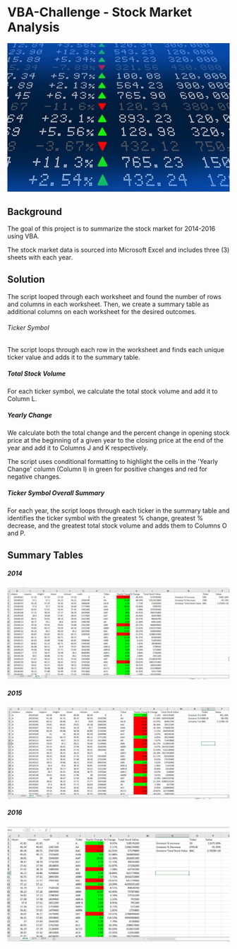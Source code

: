 # VBA-Challenge - Stock Market Analysis

![Stock_Market](Images/stockmarket.jpg)

## Background

The goal of this project is to summarize the stock market for 2014-2016 using VBA.

The stock market data is sourced into Microsoft Excel and includes three (3) sheets with each year.

## Solution

The script looped through each worksheet and found the number of rows and columns in each worksheet.  Then, we create a summary table as additional columns on each worksheet for the desired outcomes.

###### Ticker Symbol

The script loops through each row in the worksheet and finds each unique ticker value and adds it to the summary table.
	
##### Total Stock Volume

For each ticker symbol, we calculate the total stock volume and add it to Column L.

##### Yearly Change

We calculate both the total change and the percent change in opening stock price at the beginning of a given year to the closing price at the end of the year and add it to Columns J and K respectively.

The script uses conditional formatting to highlight the cells in the 'Yearly Change' column (Column I) in green for positive changes and red for negative changes.

##### Ticker Symbol Overall Summary

For each year, the script loops through each ticker in the summary table and identifies the ticker symbol with the greatest % change, greatest % decrease, and the greatest total stock volume and adds them to Columns O and P.


## Summary Tables

##### 2014

![2014 Stock Summary Tables](Images/Year_2014.PNG)

##### 2015

![2015 Stock Summary Tables](Images/Year_2015.PNG)

##### 2016

![2016 Stock Summary Tables](Images/Year_2016.PNG)






	
	
